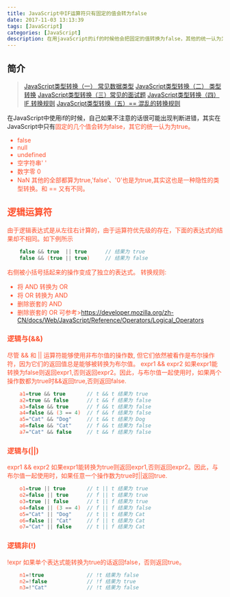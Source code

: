 ```yaml
---
title: JavaScript中IF运算符只有固定的值会转为false
date: 2017-11-03 13:13:39
tags: [JavaScript]
categories: [JavaScript]
description: 在用javaScript的if的时候他会把固定的值转换为false，其他的统一认为为true
---
```

## 简介

> [JavaScript类型转换（一） 常见数据类型](/blog/javascript/javascript-Type-conversion.html)
> [JavaScript类型转换（二） 类型转换](/blog/javascript/javascript-type-one-question.html)
> [JavaScript类型转换（三）常见的面试题](/blog/javascript/javascript-type-one-questionone.html)
> [JavaScript类型转换（四）IF 转换规则](/blog/javascript/javascript-IF-False-options.html)
> [JavaScript类型转换（五）== 混乱的转换规则 ](/blog/javascript/javascript-false-true.html)

<!-- <font color="#ff502c"></font> -->
在JavaScript中使用if的时候，自己如果不注意的话很可能出现判断进错，其实在JavaScript中只有<font color="#ff502c">固定的几个值会转为false，其它的统一认为为true。
- <font color="#ff502c">false</font>
- <font color="#ff502c">null</font>
- <font color="#ff502c">undefined</font>
- <font color="#ff502c">空字符串' '</font>
- <font color="#ff502c">数字零 0</font>
- <font color="#ff502c">NaN</font>
其他的全部都算为true,<font color="#ff502c">'false'</font>、<font color="#ff502c">'0'</font>也是为true,其实这也是一种隐性的类型转换。和 == 又有不同。

## 逻辑运算符
由于逻辑表达式是<font color="#ff502c">从左往右</font>计算的，由于运算符优先级的存在，下面的表达式的结果却不相同。如下例所示
```javascript
    false && true  || true      // 结果为 true
    false && (true || true)     // 结果为 false
```
右侧被小括号括起来的操作变成了独立的表达式。
<font color="#ff502c">转换规则</font>:
- 将 AND  转换为 OR
- 将 OR 转换为 AND
- 删除嵌套的 AND
- 删除嵌套的 OR
可参考>https://developer.mozilla.org/zh-CN/docs/Web/JavaScript/Reference/Operators/Logical_Operators
### 逻辑与(&&)
<font color="#ff502c"></font>
尽管 && 和 || 运算符能够使用<font color="#ff502c">非布尔值</font>的操作数, 但它们依然被看作是<font color="#ff502c">布尔操</font>作符，因为它们的返回值总是能够被转换为<font color="#ff502c">布尔值</font>。
expr1 && expr2
如果<font color="#ff502c">expr1</font>能转换为<font color="#ff502c">false</font>则返回<font color="#ff502c">expr1</font>,否则返回<font color="#ff502c">expr2</font>。因此，与布尔值一起使用时，如果<font color="#ff502c">两个</font>操作数都为<font color="#ff502c">true</font>时<font color="#ff502c">&&</font>返回<font color="#ff502c">true</font>,否则返回<font color="#ff502c">false</font>.
```javascript
    a1=true && true       // t && t 结果为 true
    a2=true && false      // t && f 结果为 false
    a3=false && true      // f && t 结果为 false
    a4=false && (3 == 4)  // f && f 结果为 false
    a5="Cat" && "Dog"     // t && t 结果为 Dog
    a6=false && "Cat"     // f && t 结果为 false
    a7="Cat" && false     // t && f 结果为 false
```
### 逻辑与(||)
expr1 && expr2
如果<font color="#ff502c">expr1</font>能转换为<font color="#ff502c">true</font>则返回<font color="#ff502c">expr1</font>,否则返回<font color="#ff502c">expr2</font>。因此，与布尔值一起使用时，如果<font color="#ff502c">任意一个</font>操作数为<font color="#ff502c">true</font>时<font color="#ff502c">||</font>返回<font color="#ff502c">true</font>.
```javascript
    o1=true || true       // t || t 结果为 true
    o2=false || true      // f || t 结果为 true
    o3=true || false      // t || f 结果为 true
    o4=false || (3 == 4)  // f || f 结果为 false
    o5="Cat" || "Dog"     // t || t 结果为 Cat
    o6=false || "Cat"     // f || t 结果为 Cat
    o7="Cat" || false     // t || f 结果为 Cat
```
### 逻辑非(!)
!expr	如果单个表达式能转换为<font color="#ff502c">true</font>的话返回<font color="#ff502c">false</font>，否则返回<font color="#ff502c">true</font>。
```javascript
    n1=!true              // !t 结果为 false
    n2=!false             // !f 结果为 true
    n3=!"Cat"             // !t 结果为 false
```
